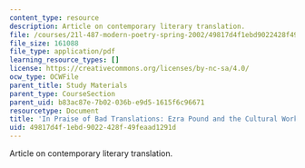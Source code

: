 ```yaml
---
content_type: resource
description: Article on contemporary literary translation.
file: /courses/21l-487-modern-poetry-spring-2002/49817d4f1ebd9022428f49feaad1291d_bad_trans1.pdf
file_size: 161088
file_type: application/pdf
learning_resource_types: []
license: https://creativecommons.org/licenses/by-nc-sa/4.0/
ocw_type: OCWFile
parent_title: Study Materials
parent_type: CourseSection
parent_uid: b83ac87e-7b02-036b-e9d5-1615f6c96671
resourcetype: Document
title: 'In Praise of Bad Translations: Ezra Pound and the Cultural Work of Translation'
uid: 49817d4f-1ebd-9022-428f-49feaad1291d
---
```

Article on contemporary literary translation.